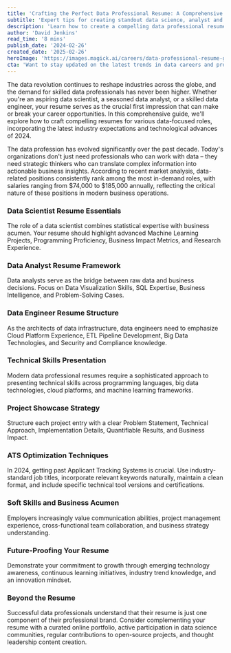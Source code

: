 ```yaml
---
title: 'Crafting the Perfect Data Professional Resume: A Comprehensive Guide for 2024'
subtitle: 'Expert tips for creating standout data science, analyst and engineer resumes in 2024'
description: 'Learn how to create a compelling data professional resume for 2024 with our comprehensive guide covering essential elements for data scientists, analysts, and engineers. Discover key strategies for showcasing technical skills, optimizing for ATS, and building your professional brand in the competitive data job market.'
author: 'David Jenkins'
read_time: '8 mins'
publish_date: '2024-02-26'
created_date: '2025-02-26'
heroImage: 'https://images.magick.ai/careers/data-professional-resume-guide.jpg'
cta: 'Want to stay updated on the latest trends in data careers and professional development? Follow us on LinkedIn for expert insights, industry updates, and exclusive career advancement tips!'
---
```


The data revolution continues to reshape industries across the globe, and the demand for skilled data professionals has never been higher. Whether you're an aspiring data scientist, a seasoned data analyst, or a skilled data engineer, your resume serves as the crucial first impression that can make or break your career opportunities. In this comprehensive guide, we'll explore how to craft compelling resumes for various data-focused roles, incorporating the latest industry expectations and technological advances of 2024.

The data profession has evolved significantly over the past decade. Today's organizations don't just need professionals who can work with data – they need strategic thinkers who can translate complex information into actionable business insights. According to recent market analysis, data-related positions consistently rank among the most in-demand roles, with salaries ranging from $74,000 to $185,000 annually, reflecting the critical nature of these positions in modern business operations.

### Data Scientist Resume Essentials
The role of a data scientist combines statistical expertise with business acumen. Your resume should highlight advanced Machine Learning Projects, Programming Proficiency, Business Impact Metrics, and Research Experience.

### Data Analyst Resume Framework
Data analysts serve as the bridge between raw data and business decisions. Focus on Data Visualization Skills, SQL Expertise, Business Intelligence, and Problem-Solving Cases.

### Data Engineer Resume Structure
As the architects of data infrastructure, data engineers need to emphasize Cloud Platform Experience, ETL Pipeline Development, Big Data Technologies, and Security and Compliance knowledge.

### Technical Skills Presentation
Modern data professional resumes require a sophisticated approach to presenting technical skills across programming languages, big data technologies, cloud platforms, and machine learning frameworks.

### Project Showcase Strategy
Structure each project entry with a clear Problem Statement, Technical Approach, Implementation Details, Quantifiable Results, and Business Impact.

### ATS Optimization Techniques
In 2024, getting past Applicant Tracking Systems is crucial. Use industry-standard job titles, incorporate relevant keywords naturally, maintain a clean format, and include specific technical tool versions and certifications.

### Soft Skills and Business Acumen
Employers increasingly value communication abilities, project management experience, cross-functional team collaboration, and business strategy understanding.

### Future-Proofing Your Resume
Demonstrate your commitment to growth through emerging technology awareness, continuous learning initiatives, industry trend knowledge, and an innovation mindset.

### Beyond the Resume
Successful data professionals understand that their resume is just one component of their professional brand. Consider complementing your resume with a curated online portfolio, active participation in data science communities, regular contributions to open-source projects, and thought leadership content creation.